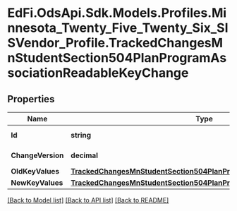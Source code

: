 # EdFi.OdsApi.Sdk.Models.Profiles.Minnesota_Twenty_Five_Twenty_Six_SISVendor_Profile.TrackedChangesMnStudentSection504PlanProgramAssociationReadableKeyChange

## Properties

Name | Type | Description | Notes
------------ | ------------- | ------------- | -------------
**Id** | **string** | Resource identifier | [optional] 
**ChangeVersion** | **decimal** | Change version | [optional] 
**OldKeyValues** | [**TrackedChangesMnStudentSection504PlanProgramAssociationReadableKey**](TrackedChangesMnStudentSection504PlanProgramAssociationReadableKey.md) |  | [optional] 
**NewKeyValues** | [**TrackedChangesMnStudentSection504PlanProgramAssociationReadableKey**](TrackedChangesMnStudentSection504PlanProgramAssociationReadableKey.md) |  | [optional] 

[[Back to Model list]](../README.md#documentation-for-models) [[Back to API list]](../README.md#documentation-for-api-endpoints) [[Back to README]](../README.md)

